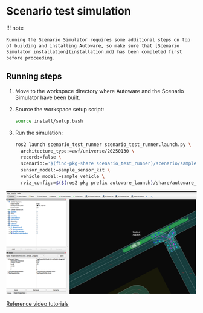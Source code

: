 # Scenario test simulation

!!! note

    Running the Scenario Simulator requires some additional steps on top of building and installing Autoware, so make sure that [Scenario Simulator installation](installation.md) has been completed first before proceeding.

## Running steps

1. Move to the workspace directory where Autoware and the Scenario Simulator have been built.

2. Source the workspace setup script:

   ```bash
   source install/setup.bash
   ```

3. Run the simulation:

   ```bash
   ros2 launch scenario_test_runner scenario_test_runner.launch.py \
     architecture_type:=awf/universe/20250130 \
     record:=false \
     scenario:='$(find-pkg-share scenario_test_runner)/scenario/sample.yaml' \
     sensor_model:=sample_sensor_kit \
     vehicle_model:=sample_vehicle \
     rviz_config:=$($(ros2 pkg prefix autoware_launch)/share/autoware_launch/rviz/scenario_simulator.rviz)
   ```

![scenario_test_runner](images/scenario_test_runner.png)

[Reference video tutorials](https://user-images.githubusercontent.com/102840938/206996920-758b62ae-270a-497c-8a72-f9e4867df695.mp4)
